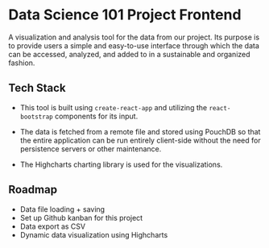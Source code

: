 # Data Science 101 Project Frontend

A visualization and analysis tool for the data from our project.  Its purpose is to provide users a simple and easy-to-use interface through which the data can be accessed, analyzed, and added to in a sustainable and organized fashion.

## Tech Stack

* This tool is built using `create-react-app` and utilizing the `react-bootstrap` components for its input.

* The data is fetched from a remote file and stored using PouchDB so that the entire application can be run entirely client-side without the need for persistence servers or other maintenance.

* The Highcharts charting library is used for the visualizations.

## Roadmap

* Data file loading + saving
* Set up Github kanban for this project
* Data export as CSV
* Dynamic data visualization using Highcharts
